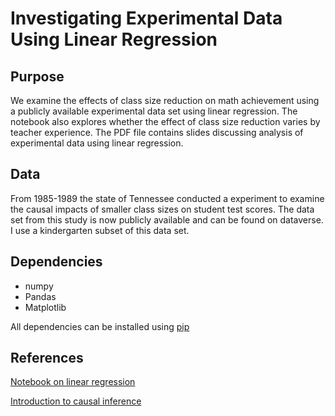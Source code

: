 # Investigating Experimental Data Using Linear Regression

## Purpose
We examine the effects of class size reduction on math achievement using a publicly available experimental data set using linear regression. The notebook also explores whether the effect of class size reduction varies by teacher experience. The PDF file contains slides discussing analysis of experimental data using linear regression.

## Data
From 1985-1989 the state of Tennessee conducted a experiment to examine the causal impacts of smaller class sizes on student test scores. The data set from this study is now publicly available and can be found on dataverse. I use a kindergarten subset of this data set.

## Dependencies
* numpy
* Pandas
* Matplotlib

All dependencies can be installed using [pip](https://pip.pypa.io/en/stable/)

## References
[Notebook on linear regression](https://github.com/hammadshaikhha/Math-of-Machine-Learning-Course-by-Siraj/tree/master/Linear%20Regression)

[Introduction to causal inference](https://github.com/hammadshaikhha/Causal-Inference-Mastery/tree/master/Introduction%20to%20Causal%20Inference)

